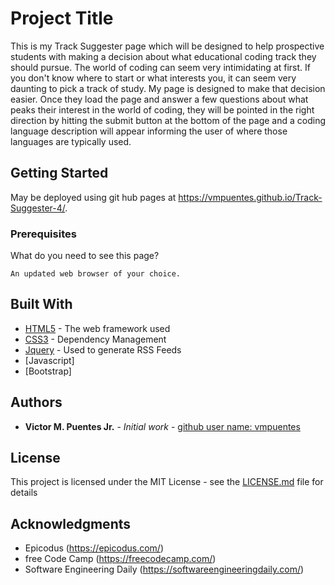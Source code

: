 # Project Title

This is my Track Suggester page which will be designed to help prospective students with making a decision about what educational coding track they should pursue. The world of coding can seem very intimidating at first. If you don't know where to start or what interests you, it can seem very daunting to pick a track of study. My page is designed to make that decision easier. Once they load the page and answer a few questions about what peaks their interest in the world of coding, they will be pointed in the right direction by hitting the submit button at the bottom of the page and a coding language description will appear informing the user of where those languages are typically used.

## Getting Started

May be deployed using git hub pages at  https://vmpuentes.github.io/Track-Suggester-4/.

### Prerequisites

What do you need to see this page?

```
An updated web browser of your choice.
```


## Built With

* [HTML5](http://www.dropwizard.io/1.0.2/docs/) - The web framework used
* [CSS3](https://maven.apache.org/) - Dependency Management
* [Jquery](https://rometools.github.io/rome/) - Used to generate RSS Feeds
* [Javascript]
* [Bootstrap]

## Authors

* **Victor M. Puentes Jr.** - *Initial work* - [github user name: vmpuentes](https://github.com/vmpuentes)

## License

This project is licensed under the MIT License - see the [LICENSE.md](LICENSE.md) file for details

## Acknowledgments

* Epicodus (https://epicodus.com/)
* free Code Camp (https://freecodecamp.com/)
* Software Engineering Daily (https://softwareengineeringdaily.com/)
